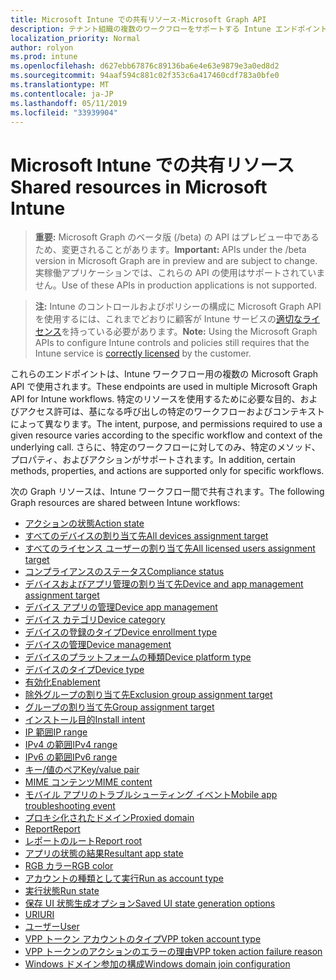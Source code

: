```yaml
---
title: Microsoft Intune での共有リソース-Microsoft Graph API
description: テナント組織の複数のワークフローをサポートする Intune エンドポイント (REST) の Microsoft Graph API の一覧を示します。
localization_priority: Normal
author: rolyon
ms.prod: intune
ms.openlocfilehash: d627ebb67876c89136ba6e4e63e9879e3a0ed8d2
ms.sourcegitcommit: 94aaf594c881c02f353c6a417460cdf783a0bfe0
ms.translationtype: MT
ms.contentlocale: ja-JP
ms.lasthandoff: 05/11/2019
ms.locfileid: "33939904"
---
```

# <a name="shared-resources-in-microsoft-intune"></a><span data-ttu-id="d1c92-103">Microsoft Intune での共有リソース</span><span class="sxs-lookup"><span data-stu-id="d1c92-103">Shared resources in Microsoft Intune</span></span>

> <span data-ttu-id="d1c92-104">**重要:** Microsoft Graph のベータ版 (/beta) の API はプレビュー中であるため、変更されることがあります。</span><span class="sxs-lookup"><span data-stu-id="d1c92-104">**Important:** APIs under the /beta version in Microsoft Graph are in preview and are subject to change.</span></span> <span data-ttu-id="d1c92-105">実稼働アプリケーションでは、これらの API の使用はサポートされていません。</span><span class="sxs-lookup"><span data-stu-id="d1c92-105">Use of these APIs in production applications is not supported.</span></span>

> <span data-ttu-id="d1c92-106">**注:** Intune のコントロールおよびポリシーの構成に Microsoft Graph API を使用するには、これまでどおりに顧客が Intune サービスの[適切なライセンス](https://www.microsoft.com/en-us/cloud-platform/microsoft-intune-pricing)を持っている必要があります。</span><span class="sxs-lookup"><span data-stu-id="d1c92-106">**Note:** Using the Microsoft Graph APIs to configure Intune controls and policies still requires that the Intune service is [correctly licensed](https://www.microsoft.com/en-us/cloud-platform/microsoft-intune-pricing) by the customer.</span></span>

<span data-ttu-id="d1c92-107">これらのエンドポイントは、Intune ワークフロー用の複数の Microsoft Graph API で使用されます。</span><span class="sxs-lookup"><span data-stu-id="d1c92-107">These endpoints are used in multiple Microsoft Graph API for Intune workflows.</span></span>  <span data-ttu-id="d1c92-108">特定のリソースを使用するために必要な目的、およびアクセス許可は、基になる呼び出しの特定のワークフローおよびコンテキストによって異なります。</span><span class="sxs-lookup"><span data-stu-id="d1c92-108">The intent, purpose, and permissions required to use a given resource varies according to the specific workflow and context of the underlying call.</span></span>  <span data-ttu-id="d1c92-109">さらに、特定のワークフローに対してのみ、特定のメソッド、プロパティ、およびアクションがサポートされます。</span><span class="sxs-lookup"><span data-stu-id="d1c92-109">In addition, certain methods, properties, and actions are supported only for specific workflows.</span></span>

<span data-ttu-id="d1c92-110">次の Graph リソースは、Intune ワークフロー間で共有されます。</span><span class="sxs-lookup"><span data-stu-id="d1c92-110">The following Graph resources are shared between Intune workflows:</span></span>

- [<span data-ttu-id="d1c92-111">アクションの状態</span><span class="sxs-lookup"><span data-stu-id="d1c92-111">Action state</span></span>](intune-shared-actionstate.md)
- [<span data-ttu-id="d1c92-112">すべてのデバイスの割り当て先</span><span class="sxs-lookup"><span data-stu-id="d1c92-112">All devices assignment target</span></span>](intune-shared-alldevicesassignmenttarget.md)
- [<span data-ttu-id="d1c92-113">すべてのライセンス ユーザーの割り当て先</span><span class="sxs-lookup"><span data-stu-id="d1c92-113">All licensed users assignment target</span></span>](intune-shared-alllicensedusersassignmenttarget.md)
- [<span data-ttu-id="d1c92-114">コンプライアンスのステータス</span><span class="sxs-lookup"><span data-stu-id="d1c92-114">Compliance status</span></span>](intune-shared-compliancestatus.md)
- [<span data-ttu-id="d1c92-115">デバイスおよびアプリ管理の割り当て先</span><span class="sxs-lookup"><span data-stu-id="d1c92-115">Device and app management assignment target</span></span>](intune-shared-deviceandappmanagementassignmenttarget.md)
- [<span data-ttu-id="d1c92-116">デバイス アプリの管理</span><span class="sxs-lookup"><span data-stu-id="d1c92-116">Device app management</span></span>](intune-shared-deviceappmanagement.md)
- [<span data-ttu-id="d1c92-117">デバイス カテゴリ</span><span class="sxs-lookup"><span data-stu-id="d1c92-117">Device category</span></span>](intune-shared-devicecategory.md)
- [<span data-ttu-id="d1c92-118">デバイスの登録のタイプ</span><span class="sxs-lookup"><span data-stu-id="d1c92-118">Device enrollment type</span></span>](intune-shared-deviceenrollmenttype.md)
- [<span data-ttu-id="d1c92-119">デバイスの管理</span><span class="sxs-lookup"><span data-stu-id="d1c92-119">Device management</span></span>](intune-shared-devicemanagement.md)
- [<span data-ttu-id="d1c92-120">デバイスのプラットフォームの種類</span><span class="sxs-lookup"><span data-stu-id="d1c92-120">Device platform type</span></span>](intune-shared-deviceplatformtype.md)
- [<span data-ttu-id="d1c92-121">デバイスのタイプ</span><span class="sxs-lookup"><span data-stu-id="d1c92-121">Device type</span></span>](intune-shared-devicetype.md)
- [<span data-ttu-id="d1c92-122">有効化</span><span class="sxs-lookup"><span data-stu-id="d1c92-122">Enablement</span></span>](intune-shared-enablement.md)
- [<span data-ttu-id="d1c92-123">除外グループの割り当て先</span><span class="sxs-lookup"><span data-stu-id="d1c92-123">Exclusion group assignment target</span></span>](intune-shared-exclusiongroupassignmenttarget.md)
- [<span data-ttu-id="d1c92-124">グループの割り当て先</span><span class="sxs-lookup"><span data-stu-id="d1c92-124">Group assignment target</span></span>](intune-shared-groupassignmenttarget.md)
- [<span data-ttu-id="d1c92-125">インストール目的</span><span class="sxs-lookup"><span data-stu-id="d1c92-125">Install intent</span></span>](intune-shared-installintent.md)
- [<span data-ttu-id="d1c92-126">IP 範囲</span><span class="sxs-lookup"><span data-stu-id="d1c92-126">IP range</span></span>](intune-shared-iprange.md)
- [<span data-ttu-id="d1c92-127">IPv4 の範囲</span><span class="sxs-lookup"><span data-stu-id="d1c92-127">IPv4 range</span></span>](intune-shared-ipv4range.md)
- [<span data-ttu-id="d1c92-128">IPv6 の範囲</span><span class="sxs-lookup"><span data-stu-id="d1c92-128">IPv6 range</span></span>](intune-shared-ipv6range.md)
- [<span data-ttu-id="d1c92-129">キー/値のペア</span><span class="sxs-lookup"><span data-stu-id="d1c92-129">Key/value pair</span></span>](intune-shared-keyvaluepair.md)
- [<span data-ttu-id="d1c92-130">MIME コンテンツ</span><span class="sxs-lookup"><span data-stu-id="d1c92-130">MIME content</span></span>](intune-shared-mimecontent.md)
- [<span data-ttu-id="d1c92-131">モバイル アプリのトラブルシューティング イベント</span><span class="sxs-lookup"><span data-stu-id="d1c92-131">Mobile app troubleshooting event</span></span>](intune-shared-mobileapptroubleshootingevent.md)
- [<span data-ttu-id="d1c92-132">プロキシ化されたドメイン</span><span class="sxs-lookup"><span data-stu-id="d1c92-132">Proxied domain</span></span>](intune-shared-proxieddomain.md)
- [<span data-ttu-id="d1c92-133">Report</span><span class="sxs-lookup"><span data-stu-id="d1c92-133">Report</span></span>](intune-shared-report.md)
- [<span data-ttu-id="d1c92-134">レポートのルート</span><span class="sxs-lookup"><span data-stu-id="d1c92-134">Report root</span></span>](intune-shared-reportroot.md)
- [<span data-ttu-id="d1c92-135">アプリの状態の結果</span><span class="sxs-lookup"><span data-stu-id="d1c92-135">Resultant app state</span></span>](intune-shared-resultantappstate.md)
- [<span data-ttu-id="d1c92-136">RGB カラー</span><span class="sxs-lookup"><span data-stu-id="d1c92-136">RGB color</span></span>](intune-shared-rgbcolor.md)
- [<span data-ttu-id="d1c92-137">アカウントの種類として実行</span><span class="sxs-lookup"><span data-stu-id="d1c92-137">Run as account type</span></span>](intune-shared-runasaccounttype.md)
- [<span data-ttu-id="d1c92-138">実行状態</span><span class="sxs-lookup"><span data-stu-id="d1c92-138">Run state</span></span>](intune-shared-runstate.md)
- [<span data-ttu-id="d1c92-139">保存 UI 状態生成オプション</span><span class="sxs-lookup"><span data-stu-id="d1c92-139">Saved UI state generation options</span></span>](intune-shared-saveduistategenerationoptions.md)
- [<span data-ttu-id="d1c92-140">URI</span><span class="sxs-lookup"><span data-stu-id="d1c92-140">URI</span></span>](intune-shared-uri.md)
- [<span data-ttu-id="d1c92-141">ユーザー</span><span class="sxs-lookup"><span data-stu-id="d1c92-141">User</span></span>](intune-shared-user.md)
- [<span data-ttu-id="d1c92-142">VPP トークン アカウントのタイプ</span><span class="sxs-lookup"><span data-stu-id="d1c92-142">VPP token account type</span></span>](intune-shared-vpptokenaccounttype.md)
- [<span data-ttu-id="d1c92-143">VPP トークンのアクションのエラーの理由</span><span class="sxs-lookup"><span data-stu-id="d1c92-143">VPP token action failure reason</span></span>](intune-shared-vpptokenactionfailurereason.md)
- [<span data-ttu-id="d1c92-144">Windows ドメイン参加の構成</span><span class="sxs-lookup"><span data-stu-id="d1c92-144">Windows domain join configuration</span></span>](intune-shared-windowsdomainjoinconfiguration.md)
